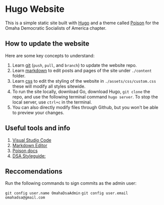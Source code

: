 # Hugo Website

This is a simple static site built with [Hugo](https://gohugo.io/) and a theme called [Poison](https://github.com/lukeorth/poison?tab=readme-ov-file#readme) for the Omaha Democratic Socialists of America chapter.

## How to update the website

Here are some key concepts to understand:

1. Learn [git](https://git-scm.com/doc) (`push`, `pull`, and `branch`) to update the website repo.
2. Learn [markdown](https://www.markdownguide.org/cheat-sheet/) to edit posts and pages of the site under `./content` folder.
3. Learn [css](https://www.w3schools.com/css/default.asp) to edit the styling of the website in `./assets/css/custom.css` these will modify all styles sitewide.
4. To run the site locally, download Go, download Hugo, `git clone` the repo, and use the following terminal command `hugo server`. To stop the local server, use `ctrl+c` in the terminal.
5. You can also directly modify files through Github, but you won't be able to preview your changes.

## Useful tools and info

1. [Visual Studio Code](https://code.visualstudio.com/)
2. [Markdown Editor](https://stackedit.io/app#)
3. [Poison docs](https://github.com/lukeorth/poison)
4. [DSA Styleguide:](https://design.dsausa.org/resources/)

## Reccomendations

Run the following commands to sign commits as the admin user:

`git config user.name OmahaDsaAdmin`
`git config user.email omahadsa@gmail.com`
